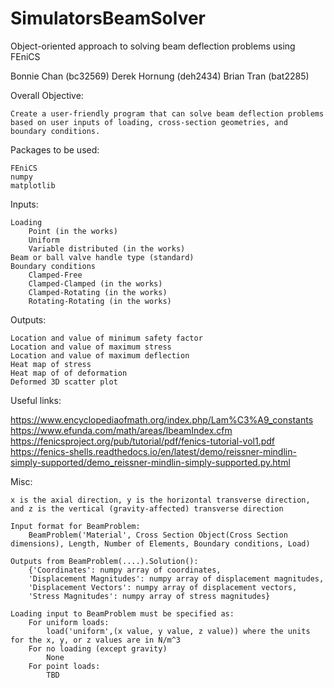 # SimulatorsBeamSolver
Object-oriented approach to solving beam deflection problems using FEniCS

Bonnie Chan (bc32569)
Derek Hornung (deh2434)
Brian Tran (bat2285)

Overall Objective:

	Create a user-friendly program that can solve beam deflection problems based on user inputs of loading, cross-section geometries, and boundary conditions.

Packages to be used:

	FEniCS
	numpy
	matplotlib

Inputs:

	Loading
		Point (in the works)
		Uniform
		Variable distributed (in the works)
	Beam or ball valve handle type (standard)
	Boundary conditions
		Clamped-Free
		Clamped-Clamped (in the works)
		Clamped-Rotating (in the works)
		Rotating-Rotating (in the works)

Outputs:

	Location and value of minimum safety factor
	Location and value of maximum stress
	Location and value of maximum deflection
	Heat map of stress
	Heat map of of deformation
	Deformed 3D scatter plot

Useful links:

https://www.encyclopediaofmath.org/index.php/Lam%C3%A9_constants
https://www.efunda.com/math/areas/IbeamIndex.cfm
https://fenicsproject.org/pub/tutorial/pdf/fenics-tutorial-vol1.pdf
https://fenics-shells.readthedocs.io/en/latest/demo/reissner-mindlin-simply-supported/demo_reissner-mindlin-simply-supported.py.html

Misc:

	x is the axial direction, y is the horizontal transverse direction, and z is the vertical (gravity-affected) transverse direction
    
	Input format for BeamProblem:
		BeamProblem('Material', Cross Section Object(Cross Section dimensions), Length, Number of Elements, Boundary conditions, Load)

	Outputs from BeamProblem(....).Solution():
		{'Coordinates': numpy array of coordinates,
		'Displacement Magnitudes': numpy array of displacement magnitudes,
		'Displacement Vectors': numpy array of displacement vectors,
		'Stress Magnitudes': numpy array of stress magnitudes}

	Loading input to BeamProblem must be specified as:
		For uniform loads:
			load('uniform',(x value, y value, z value)) where the units for the x, y, or z values are in N/m^3
		For no loading (except gravity)
			None
		For point loads:
			TBD
